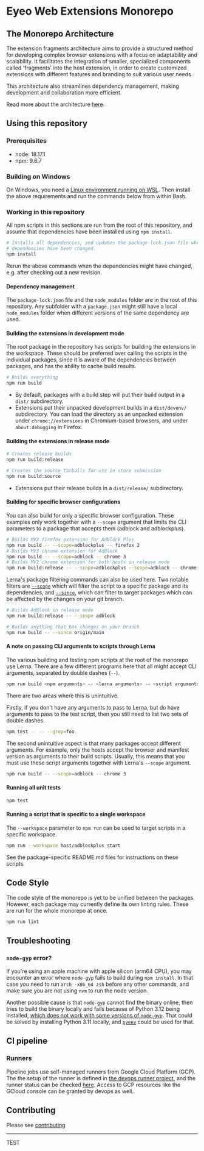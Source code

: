 # Eyeo Web Extensions Monorepo

## The Monorepo Architecture

The extension fragments architecture aims to provide a structured method for
developing complex browser extensions with a focus on adaptability and
scalability. It facilitates the integration of smaller, specialized components
called 'fragments' into the host extension, in order to create customized
extensions with different features and branding to suit various user needs.

This architecture also streamlines dependency management, making development and
collaboration more efficient.  

Read more about the architecture [here](./docs/ARCHITECTURE.md).

## Using this repository 

### Prerequisites 

- node: 18.17.1
- npm: 9.6.7

### Building on Windows

On Windows, you need a [Linux environment running on
WSL](https://docs.microsoft.com/windows/wsl/install-win10). Then install the
above requirements and run the commands below from within Bash.

### Working in this repository

All npm scripts in this sections are run from the root of this repository, and
assume that dependencies have been installed using `npm install`.

```sh
# Installs all dependencies, and updates the package-lock.json file when
# dependencies have been changed.
npm install
```

Rerun the above commands when the dependencies might have changed, e.g. after
checking out a new revision.

#### Dependency management

The `package-lock.json` file and the `node_modules` folder are in the 
root of this repository. Any subfolder with a `package.json` might still have a
local `node_modules` folder when different versions of the same dependency are
used.

#### Building the extensions in development mode

The root package in the repository has scripts for building the extensions in the
workspace. These should be preferred over calling the scripts in the individual
packages, since it is aware of the dependencies between packages, and has the
ability to cache build results.

```sh
# Builds everything
npm run build
```

- By default, packages with a build step will put their build output in a
  `dist/` subdirectory.
- Extensions put their unpacked development builds in a `dist/devenv/`
  subdirectory. You can load the directory as an unpacked extension under
  `chrome://extensions` in Chromium-based browsers, and under `about:debugging`
  in Firefox.

#### Building the extensions in release mode

```sh
# Creates release builds
npm run build:release

# Creates the source tarballs for use in store submission
npm run build:source
```

- Extensions put their release builds in a `dist/release/` subdirectory.

#### Building for specific browser configurations

You can also build for only a specific browser configuration. These examples
only work together with a `--scope` argument that limits the CLI parameters to a
package that accepts them (adblock and adblockplus).

```sh
# Builds MV2 firefox extension for Adblock Plus
npm run build -- --scope=adblockplus -- firefox 2
# Builds MV3 chrome extension for AdBlock
npm run build -- --scope=adblock -- chrome 3
# Builds MV2 chrome extension for both hosts in release mode
npm run build:release -- --scope=adblockplus --scope=adblock -- chrome 2
```

Lerna's package filtering commands can also be used here. Two notable filters
are [`--scope`](https://lerna.js.org/docs/api-reference/commands#--scope-glob)
which will filter the script to a specific package and its dependencies, and
[`--since`](https://lerna.js.org/docs/api-reference/commands#--since-ref), which
can filter to target packages which can be affected by the changes on your
git branch.

```sh
# Builds AdBlock in release mode
npm run build:release -- --scope adblock

# Builds anything that has changes on your branch
npm run build -- --since origin/main
```

#### A note on passing CLI arguments to scripts through Lerna

The various building and testing npm scripts at the root of the monorepo use
Lerna. There are a few different programs here that all might accept CLI
arguments, separated by double dashes (`--`).

```sh
npm run build <npm arguments> -- <lerna arguments> -- <script arguments>
```

There are two areas where this is unintuitive.

Firstly, if you don't have any arguments to pass to Lerna, but do have arguments
to pass to the test script, then you still need to list two sets of double
dashes.

```sh
npm test -- -- --grep=foo
```

The second unintuitive aspect is that many packages accept different
arguments. For example, only the hosts accept the browser and manifest version
as arguments to their build scripts. Usually, this means that you must use these
script arguments together with Lerna's `--scope` argument.

```sh
npm run build -- --scope=adblock -- chrome 3
```


#### Running all unit tests

```sh
npm test
```

#### Running a script that is specific to a single workspace

The `--workspace` parameter to `npm run` can be used to target scripts in a
specific workspace.

```sh
npm run --workspace host/adblockplus start
```

See the package-specific README.md files for instructions on these scripts.

## Code Style

The code style of the monorepo is yet to be unified between the
packages. However, each package may currently define its own linting
rules. These are run for the whole monorepo at once.

```sh
npm run lint
```

## Troubleshooting

### `node-gyp` error?

If you're using an apple machine with apple silicon (arm64 CPU), you may
encounter an error where `node-gyp` fails to build during `npm install`. In that
case you need to run `arch -x86_64 zsh` before any other commands, and make sure
you are not using `nvm` to run the node version.

Another possible cause is that `node-gyp` cannot find the binary online,
then tries to build the binary locally and fails because of Python 3.12 being
installed, [which does not work with some versions of `node-gyp`](https://github.com/nodejs/node-gyp/issues/2869).
That could be solved by installing Python 3.11 locally, and
[`pyenv`](https://github.com/pyenv/pyenv) could be used for that.

## CI pipeline

### Runners

Pipeline jobs use self-managed runners from Google Cloud Platform (GCP). The
the setup of the runner is defined in [the devops runner project](https://gitlab.com/eyeo/devops/terraform/projects/gitlab-runners/terraform-adblock-inc-runner/), and the runner status can be checked
[here](https://gitlab.com/groups/eyeo/extensions/-/runners). Access to GCP
resources like the GCloud console can be granted by devops as well.

## Contributing

Please see [contributing](CONTRIBUTING.md)

---

TEST
